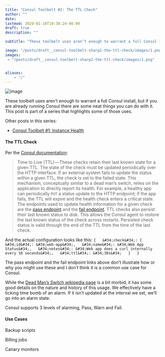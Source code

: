 ```yaml
---
title: "Consul Toolbelt #2: The TTL Check"
author: ""
date: 
lastmod: 2020-01-18T10:38:24-08:00
draft: true
description: ""

subtitle: "These toolbelt uses aren’t enough to warrant a full Consul install, but if you are already running Consul there are some neat things you…"

image: "/posts/draft__consul-toolbelt-sharp2-the-ttl-check/images/1.png" 
images:
 - "/posts/draft__consul-toolbelt-sharp2-the-ttl-check/images/1.png" 


aliases:
    - "/"
---
```


![image](/posts/draft__consul-toolbelt-sharp2-the-ttl-check/images/1.png)



These toolbelt uses aren’t enough to warrant a full Consul install, but if you are already running Consul there are some neat things you can do with it. This post is part of a series that highlights some of those uses.

Other posts in this series:

*   [Consul Toolbelt #1: Instance Health](https://medium.com/@petey5000/consul-toolbelt-1-instance-health-6415cbd4b2fe)

#### The TTL Check

Per the [Consul documentation](https://www.consul.io/docs/agent/checks.html):
> Time to Live (TTL) — These checks retain their last known state for a given TTL. The state of the check must be updated periodically over the HTTP interface. If an external system fails to update the status within a given TTL, the check is set to the failed state. This mechanism, conceptually similar to a dead man’s switch, relies on the application to directly report its health. For example, a healthy app can periodically `PUT` a status update to the HTTP endpoint; if the app fails, the TTL will expire and the health check enters a critical state. The endpoints used to update health information for a given check are the [pass endpoint](https://www.consul.io/api/agent.html#agent_check_pass) and the [fail endpoint](https://www.consul.io/api/agent.html#agent_check_fail). TTL checks also persist their last known status to disk. This allows the Consul agent to restore the last known status of the check across restarts. Persisted check status is valid through the end of the TTL from the time of the last check.

And the actual configuration looks like this:
``{  
  &#34;check&#34;: {  
    &#34;id&#34;: &#34;web-app&#34;,  
    &#34;name&#34;: &#34;Web App Status&#34;,  
    &#34;notes&#34;: &#34;Web app does a curl internally every 10 seconds&#34;,  
    &#34;ttl&#34;: &#34;30s&#34;  
  }  
}``

The pass endpoint and the fail endpoint links above don’t illustrate how or why you might use these and I don’t think it is a common use case for Consul. 

While the [Dead Man’s Switch wikipedia page](https://en.wikipedia.org/wiki/Dead_man%27s_switch) is a bit morbid, it has some good details on the nature and history of this usage. We effectively have a ticking time bomb of an alarm. If it isn’t updated at the interval we set, we’ll go into an alarm state. 

Consul supports 3 levels of alarming, Pass, Warn and Fail.

#### Use Cases

Backup scripts

Billing jobs

Canary monitors
